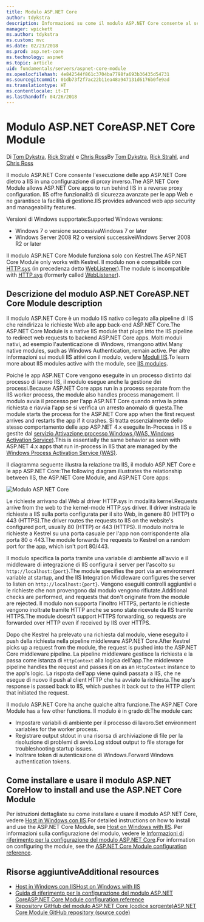 ```yaml
---
title: Modulo ASP.NET Core
author: tdykstra
description: Informazioni su come il modulo ASP.NET Core consente al server Web Kestrel di usare IIS o IIS Express come server proxy inverso.
manager: wpickett
ms.author: tdykstra
ms.custom: mvc
ms.date: 02/23/2018
ms.prod: asp.net-core
ms.technology: aspnet
ms.topic: article
uid: fundamentals/servers/aspnet-core-module
ms.openlocfilehash: 4e842544f861c3704ba7798fa693b36435d54731
ms.sourcegitcommit: 01db73f2f7ac22b11ea48a947131d6176b0fe9ad
ms.translationtype: HT
ms.contentlocale: it-IT
ms.lasthandoff: 04/26/2018
---
```

# <a name="aspnet-core-module"></a><span data-ttu-id="c7bb7-103">Modulo ASP.NET Core</span><span class="sxs-lookup"><span data-stu-id="c7bb7-103">ASP.NET Core Module</span></span>

<span data-ttu-id="c7bb7-104">Di [Tom Dykstra](https://github.com/tdykstra), [Rick Strahl](https://github.com/RickStrahl) e [Chris Ross](https://github.com/Tratcher)</span><span class="sxs-lookup"><span data-stu-id="c7bb7-104">By [Tom Dykstra](https://github.com/tdykstra), [Rick Strahl](https://github.com/RickStrahl), and [Chris Ross](https://github.com/Tratcher)</span></span> 

<span data-ttu-id="c7bb7-105">Il modulo ASP.NET Core consente l'esecuzione delle app ASP.NET Core dietro a IIS in una configurazione di proxy inverso.</span><span class="sxs-lookup"><span data-stu-id="c7bb7-105">The ASP.NET Core Module allows ASP.NET Core apps to run behind IIS in a reverse proxy configuration.</span></span> <span data-ttu-id="c7bb7-106">IIS offre funzionalità di sicurezza avanzate per le app Web e ne garantisce la facilità di gestione.</span><span class="sxs-lookup"><span data-stu-id="c7bb7-106">IIS provides advanced web app security and manageability features.</span></span>

<span data-ttu-id="c7bb7-107">Versioni di Windows supportate:</span><span class="sxs-lookup"><span data-stu-id="c7bb7-107">Supported Windows versions:</span></span>

* <span data-ttu-id="c7bb7-108">Windows 7 o versione successiva</span><span class="sxs-lookup"><span data-stu-id="c7bb7-108">Windows 7 or later</span></span>
* <span data-ttu-id="c7bb7-109">Windows Server 2008 R2 o versioni successive</span><span class="sxs-lookup"><span data-stu-id="c7bb7-109">Windows Server 2008 R2 or later</span></span>

<span data-ttu-id="c7bb7-110">Il modulo ASP.NET Core Module funziona solo con Kestrel.</span><span class="sxs-lookup"><span data-stu-id="c7bb7-110">The ASP.NET Core Module only works with Kestrel.</span></span> <span data-ttu-id="c7bb7-111">Il modulo non è compatibile con [HTTP.sys](xref:fundamentals/servers/httpsys) (in precedenza detto [WebListener](xref:fundamentals/servers/weblistener)).</span><span class="sxs-lookup"><span data-stu-id="c7bb7-111">The module is incompatible with [HTTP.sys](xref:fundamentals/servers/httpsys) (formerly called [WebListener](xref:fundamentals/servers/weblistener)).</span></span>

## <a name="aspnet-core-module-description"></a><span data-ttu-id="c7bb7-112">Descrizione del modulo ASP.NET Core</span><span class="sxs-lookup"><span data-stu-id="c7bb7-112">ASP.NET Core Module description</span></span>

<span data-ttu-id="c7bb7-113">Il modulo ASP.NET Core è un modulo IIS nativo collegato alla pipeline di IIS che reindirizza le richieste Web alle app back-end ASP.NET Core.</span><span class="sxs-lookup"><span data-stu-id="c7bb7-113">The ASP.NET Core Module is a native IIS module that plugs into the IIS pipeline to redirect web requests to backend ASP.NET Core apps.</span></span> <span data-ttu-id="c7bb7-114">Molti moduli nativi, ad esempio l'autenticazione di Windows, rimangono attivi.</span><span class="sxs-lookup"><span data-stu-id="c7bb7-114">Many native modules, such as Windows Authentication, remain active.</span></span> <span data-ttu-id="c7bb7-115">Per altre informazioni sui moduli IIS attivi con il modulo, vedere [Moduli IIS](xref:host-and-deploy/iis/modules).</span><span class="sxs-lookup"><span data-stu-id="c7bb7-115">To learn more about IIS modules active with the module, see [IIS modules](xref:host-and-deploy/iis/modules).</span></span>

<span data-ttu-id="c7bb7-116">Poiché le app ASP.NET Core vengono eseguite in un processo distinto dal processo di lavoro IIS, il modulo esegue anche la gestione dei processi.</span><span class="sxs-lookup"><span data-stu-id="c7bb7-116">Because ASP.NET Core apps run in a process separate from the IIS worker process, the module also handles process management.</span></span> <span data-ttu-id="c7bb7-117">Il modulo avvia il processo per l'app ASP.NET Core quando arriva la prima richiesta e riavvia l'app se si verifica un arresto anomalo di questa.</span><span class="sxs-lookup"><span data-stu-id="c7bb7-117">The module starts the process for the ASP.NET Core app when the first request arrives and restarts the app if it crashes.</span></span> <span data-ttu-id="c7bb7-118">Si tratta essenzialmente dello stesso comportamento delle app ASP.NET 4.x eseguite In-Process in IIS e gestite dal [servizio Attivazione processo Windows (WAS, Windows Activation Service)](/iis/manage/provisioning-and-managing-iis/features-of-the-windows-process-activation-service-was).</span><span class="sxs-lookup"><span data-stu-id="c7bb7-118">This is essentially the same behavior as seen with ASP.NET 4.x apps that run in-process in IIS that are managed by the [Windows Process Activation Service (WAS)](/iis/manage/provisioning-and-managing-iis/features-of-the-windows-process-activation-service-was).</span></span>

<span data-ttu-id="c7bb7-119">Il diagramma seguente illustra la relazione tra IIS, il modulo ASP.NET Core e le app ASP.NET Core:</span><span class="sxs-lookup"><span data-stu-id="c7bb7-119">The following diagram illustrates the relationship between IIS, the ASP.NET Core Module, and ASP.NET Core apps:</span></span>

![Modulo ASP.NET Core](aspnet-core-module/_static/ancm.png)

<span data-ttu-id="c7bb7-121">Le richieste arrivano dal Web al driver HTTP.sys in modalità kernel.</span><span class="sxs-lookup"><span data-stu-id="c7bb7-121">Requests arrive from the web to the kernel-mode HTTP.sys driver.</span></span> <span data-ttu-id="c7bb7-122">Il driver instrada le richieste a IIS sulla porta configurata per il sito Web, in genere 80 (HTTP) o 443 (HTTPS).</span><span class="sxs-lookup"><span data-stu-id="c7bb7-122">The driver routes the requests to IIS on the website's configured port, usually 80 (HTTP) or 443 (HTTPS).</span></span> <span data-ttu-id="c7bb7-123">Il modulo inoltra le richieste a Kestrel su una porta casuale per l'app non corrispondente alla porta 80 o 443.</span><span class="sxs-lookup"><span data-stu-id="c7bb7-123">The module forwards the requests to Kestrel on a random port for the app, which isn't port 80/443.</span></span>

<span data-ttu-id="c7bb7-124">Il modulo specifica la porta tramite una variabile di ambiente all'avvio e il middleware di integrazione di IIS configura il server per l'ascolto su `http://localhost:{port}`.</span><span class="sxs-lookup"><span data-stu-id="c7bb7-124">The module specifies the port via an environment variable at startup, and the IIS Integration Middleware configures the server to listen on `http://localhost:{port}`.</span></span> <span data-ttu-id="c7bb7-125">Vengono eseguiti controlli aggiuntivi e le richieste che non provengono dal modulo vengono rifiutate.</span><span class="sxs-lookup"><span data-stu-id="c7bb7-125">Additional checks are performed, and requests that don't originate from the module are rejected.</span></span> <span data-ttu-id="c7bb7-126">Il modulo non supporta l'inoltro HTTPS, pertanto le richieste vengono inoltrate tramite HTTP anche se sono state ricevute da IIS tramite HTTPS.</span><span class="sxs-lookup"><span data-stu-id="c7bb7-126">The module doesn't support HTTPS forwarding, so requests are forwarded over HTTP even if received by IIS over HTTPS.</span></span>

<span data-ttu-id="c7bb7-127">Dopo che Kestrel ha prelevato una richiesta dal modulo, viene eseguito il push della richiesta nella pipeline middleware ASP.NET Core.</span><span class="sxs-lookup"><span data-stu-id="c7bb7-127">After Kestrel picks up a request from the module, the request is pushed into the ASP.NET Core middleware pipeline.</span></span> <span data-ttu-id="c7bb7-128">La pipeline middleware gestisce la richiesta e la passa come istanza di `HttpContext` alla logica dell'app.</span><span class="sxs-lookup"><span data-stu-id="c7bb7-128">The middleware pipeline handles the request and passes it on as an `HttpContext` instance to the app's logic.</span></span> <span data-ttu-id="c7bb7-129">La risposta dell'app viene quindi passata a IIS, che ne esegue di nuovo il push al client HTTP che ha avviato la richiesta.</span><span class="sxs-lookup"><span data-stu-id="c7bb7-129">The app's response is passed back to IIS, which pushes it back out to the HTTP client that initiated the request.</span></span>

<span data-ttu-id="c7bb7-130">Il modulo ASP.NET Core ha anche qualche altra funzione.</span><span class="sxs-lookup"><span data-stu-id="c7bb7-130">The ASP.NET Core Module has a few other functions.</span></span> <span data-ttu-id="c7bb7-131">Il modulo è in grado di:</span><span class="sxs-lookup"><span data-stu-id="c7bb7-131">The module can:</span></span>

* <span data-ttu-id="c7bb7-132">Impostare variabili di ambiente per il processo di lavoro.</span><span class="sxs-lookup"><span data-stu-id="c7bb7-132">Set environment variables for the worker process.</span></span>
* <span data-ttu-id="c7bb7-133">Registrare output stdout in una risorsa di archiviazione di file per la risoluzione di problemi di avvio.</span><span class="sxs-lookup"><span data-stu-id="c7bb7-133">Log stdout output to file storage for troubleshooting startup issues.</span></span>
* <span data-ttu-id="c7bb7-134">Inoltrare token di autenticazione di Windows.</span><span class="sxs-lookup"><span data-stu-id="c7bb7-134">Forward Windows authentication tokens.</span></span>

## <a name="how-to-install-and-use-the-aspnet-core-module"></a><span data-ttu-id="c7bb7-135">Come installare e usare il modulo ASP.NET Core</span><span class="sxs-lookup"><span data-stu-id="c7bb7-135">How to install and use the ASP.NET Core Module</span></span>

<span data-ttu-id="c7bb7-136">Per istruzioni dettagliate su come installare e usare il modulo ASP.NET Core, vedere [Host in Windows con IIS](xref:host-and-deploy/iis/index).</span><span class="sxs-lookup"><span data-stu-id="c7bb7-136">For detailed instructions on how to install and use the ASP.NET Core Module, see [Host on Windows with IIS](xref:host-and-deploy/iis/index).</span></span> <span data-ttu-id="c7bb7-137">Per informazioni sulla configurazione del modulo, vedere le [Informazioni di riferimento per la configurazione del modulo ASP.NET Core](xref:host-and-deploy/aspnet-core-module).</span><span class="sxs-lookup"><span data-stu-id="c7bb7-137">For information on configuring the module, see the [ASP.NET Core Module configuration reference](xref:host-and-deploy/aspnet-core-module).</span></span>

## <a name="additional-resources"></a><span data-ttu-id="c7bb7-138">Risorse aggiuntive</span><span class="sxs-lookup"><span data-stu-id="c7bb7-138">Additional resources</span></span>

* [<span data-ttu-id="c7bb7-139">Host in Windows con IIS</span><span class="sxs-lookup"><span data-stu-id="c7bb7-139">Host on Windows with IIS</span></span>](xref:host-and-deploy/iis/index)
* [<span data-ttu-id="c7bb7-140">Guida di riferimento per la configurazione del modulo ASP.NET Core</span><span class="sxs-lookup"><span data-stu-id="c7bb7-140">ASP.NET Core Module configuration reference</span></span>](xref:host-and-deploy/aspnet-core-module)
* [<span data-ttu-id="c7bb7-141">Repository GitHub del modulo ASP.NET Core (codice sorgente)</span><span class="sxs-lookup"><span data-stu-id="c7bb7-141">ASP.NET Core Module GitHub repository (source code)</span></span>](https://github.com/aspnet/AspNetCoreModule)
